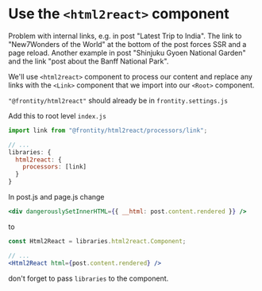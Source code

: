 # Use the `<html2react>` component

Problem with internal links, e.g. in post "Latest Trip to India". The link to "New7Wonders of the World" at the bottom of the post forces SSR and a page reload. Another example in post "Shinjuku Gyoen National Garden" and the link "post about the Banff National Park".

We'll use `<html2react>` component to process our content and replace any links with the `<Link>` component that we import into our `<Root>` component.

`"@frontity/html2react"` should already be in `frontity.settings.js`

Add this to root level `index.js`

```jsx
import link from "@frontity/html2react/processors/link";

// ...
libraries: {
  html2react: {
    processors: [link]
  }
}
```

In post.js and page.js change

```jsx
<div dangerouslySetInnerHTML={{ __html: post.content.rendered }} />
```

to

```jsx
const Html2React = libraries.html2react.Component;

// ...
<Html2React html={post.content.rendered} />
```

don't forget to pass `libraries` to the component.